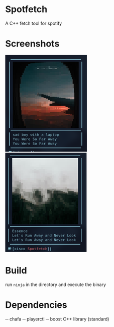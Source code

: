 # Spotfetch
A C++ fetch tool for spotify

# Screenshots
![alt text](https://github.com/xfcisco/spotfetch/blob/main/shots/pic1.png)
![alt text](https://github.com/xfcisco/spotfetch/blob/main/shots/pic2.png)

# Build
run `ninja` in the directory and execute the binary

# Dependencies
 ─ chafa
 ─ playerctl
 ─ boost C++ library (standard)
